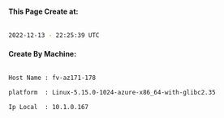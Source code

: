 
   
#### This Page Create at:

```bash

2022-12-13 - 22:25:39 UTC

```

#### Create By Machine:

```bash

Host Name : fv-az171-178

platform  : Linux-5.15.0-1024-azure-x86_64-with-glibc2.35

Ip Local  : 10.1.0.167

```

